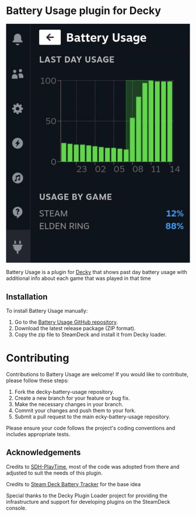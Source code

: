 # Battery Usage plugin for Decky

![BatteryUsage Preview](assets/plugin.jpg)

Battery Usage is a plugin for [Decky](https://github.com/SteamDeckHomebrew/decky-loader) that shows past day battery usage with additional info about each game that was played in that time

## Installation

To install Battery Usage manually:

1. Go to the [Battery Usage GitHub repository]([https://github.com/your-username/PlayTime](https://github.com/maslomeister/decky-battery-usage)).
2. Download the latest release package (ZIP format).
3. Copy the zip file to SteamDeck and install it from Decky loader.

# Contributing

Contributions to Battery Usage are welcome! If you would like to contribute, please follow these steps:

1. Fork the decky-battery-usage repository.
2. Create a new branch for your feature or bug fix.
3. Make the necessary changes in your branch.
4. Commit your changes and push them to your fork.
5. Submit a pull request to the main ecky-battery-usage repository.

Please ensure your code follows the project's coding conventions and includes appropriate tests.

## Acknowledgements

Credits to [SDH-PlayTime](https://github.com/ma3a/SDH-PlayTime), most of the code was adopted from there and adjusted to suit the needs of this plugin.

Credits to [Steam Deck Battery Tracker](https://github.com/safijari/steam-deck-battery-tracker) for the base idea

Special thanks to the Decky Plugin Loader project for providing the infrastructure and support for developing plugins on the SteamDeck console.
